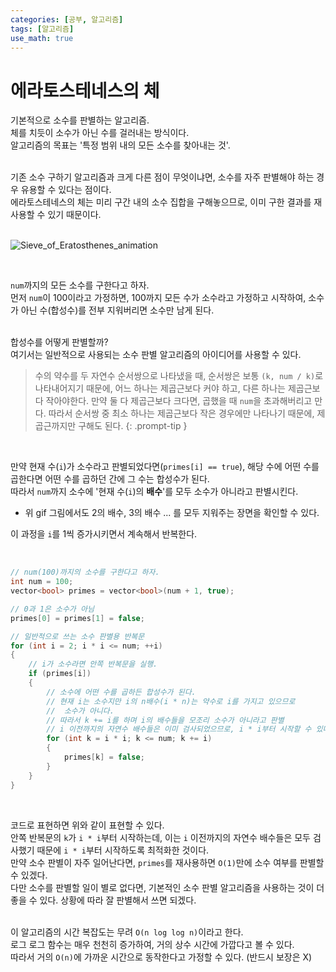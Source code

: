```yaml
---
categories: [공부, 알고리즘]
tags: [알고리즘]
use_math: true
---
```

# 에라토스테네스의 체
기본적으로 소수를 판별하는 알고리즘.  
체를 치듯이 소수가 아닌 수를 걸러내는 방식이다.  
알고리즘의 목표는 '특정 범위 내의 모든 소수를 찾아내는 것'.  
<br>

기존 소수 구하기 알고리즘과 크게 다른 점이 무엇이냐면, 소수를 자주 판별해야 하는 경우 유용할 수 있다는 점이다.  
에라토스테네스의 체는 미리 구간 내의 소수 집합을 구해놓으므로, 이미 구한 결과를 재사용할 수 있기 때문이다.  
<br>

![Sieve_of_Eratosthenes_animation](https://github.com/Time-of/Time-of.github.io/assets/83389425/8cc1c817-0798-4b28-920b-e9676725493f)  

<br>

`num`까지의 모든 소수를 구한다고 하자.  
먼저 `num`이 100이라고 가정하면, 100까지 모든 수가 소수라고 가정하고 시작하여, 소수가 아닌 수(합성수)를 전부 지워버리면 소수만 남게 된다.  
<br>

합성수를 어떻게 판별할까?  
여기서는 일반적으로 사용되는 소수 판별 알고리즘의 아이디어를 사용할 수 있다.  
> 수의 약수를 두 자연수 순서쌍으로 나타냈을 때, 순서쌍은 보통 `(k, num / k)`로 나타내어지기 때문에, 어느 하나는 제곱근보다 커야 하고, 다른 하나는 제곱근보다 작아야한다. 만약 둘 다 제곱근보다 크다면, 곱했을 때 `num`을 초과해버리고 만다. 따라서 순서쌍 중 최소 하나는 제곱근보다 작은 경우에만 나타나기 때문에, 제곱근까지만 구해도 된다.
{: .prompt-tip }  
<br>

만약 현재 수(`i`)가 소수라고 판별되었다면(`primes[i] == true`), 해당 수에 어떤 수를 곱한다면 어떤 수를 곱하던 간에 그 수는 합성수가 된다.  
따라서 `num`까지 소수에 '현재 수(`i`)의 **배수**'를 모두 소수가 아니라고 판별시킨다.  
- 위 gif 그림에서도 2의 배수, 3의 배수 ... 를 모두 지워주는 장면을 확인할 수 있다.  

이 과정을 `i`를 1씩 증가시키면서 계속해서 반복한다.  

<br>

```cpp
// num(100)까지의 소수를 구한다고 하자.
int num = 100;
vector<bool> primes = vector<bool>(num + 1, true);

// 0과 1은 소수가 아님
primes[0] = primes[1] = false;

// 일반적으로 쓰는 소수 판별용 반복문
for (int i = 2; i * i <= num; ++i)
{
	// i가 소수라면 안쪽 반복문을 실행.
	if (primes[i])
	{
		// 소수에 어떤 수를 곱하든 합성수가 된다.
		// 현재 i는 소수지만 i의 n배수(i * n)는 약수로 i를 가지고 있으므로
		//  소수가 아니다.
		// 따라서 k += i를 하며 i의 배수들을 모조리 소수가 아니라고 판별
		// i 이전까지의 자연수 배수들은 이미 검사되었으므로, i * i부터 시작할 수 있다.
		for (int k = i * i; k <= num; k += i)
		{
			primes[k] = false;
		}
	}
}
```
<br>

코드로 표현하면 위와 같이 표현할 수 있다.  
안쪽 반복문의 `k`가 `i * i`부터 시작하는데, 이는 `i` 이전까지의 자연수 배수들은 모두 검사했기 때문에 `i * i`부터 시작하도록 최적화한 것이다.  
만약 소수 판별이 자주 일어난다면, `primes`를 재사용하면 `O(1)`만에 소수 여부를 판별할 수 있겠다.  
다만 소수를 판별할 일이 별로 없다면, 기본적인 소수 판별 알고리즘을 사용하는 것이 더 좋을 수 있다. 상황에 따라 잘 판별해서 쓰면 되겠다.  
<br>

이 알고리즘의 시간 복잡도는 무려 `O(n log log n)`이라고 한다.  
로그 로그 함수는 매우 천천히 증가하여, 거의 상수 시간에 가깝다고 볼 수 있다.  
따라서 거의 `O(n)`에 가까운 시간으로 동작한다고 가정할 수 있다. (반드시 보장은 X)  

